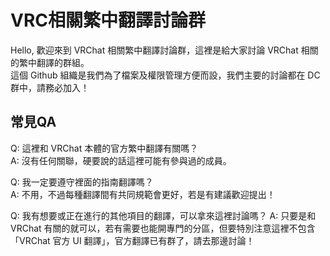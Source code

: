 # VRC相關繁中翻譯討論群
Hello, 歡迎來到 VRChat 相關繁中翻譯討論群，這裡是給大家討論 VRChat 相關的繁中翻譯的群組。  
這個 Github 組織是我們為了檔案及權限管理方便而設，我們主要的討論都在 DC 群中，請務必加入！  
## 常見QA
Q: 這裡和 VRChat 本體的官方繁中翻譯有關嗎？  
A: 沒有任何關聯，硬要說的話這裡可能有參與過的成員。

Q: 我一定要遵守裡面的指南翻譯嗎？  
A: 不用，不過每種翻譯間有共同規範會更好，若是有建議歡迎提出！

Q: 我有想要或正在進行的其他項目的翻譯，可以拿來這裡討論嗎？
A: 只要是和 VRChat 有關的就可以，若有需要也能開專門的分區，但要特別注意這裡不包含 「VRChat 官方 UI 翻譯」，官方翻譯已有群了，請去那邊討論！ 
